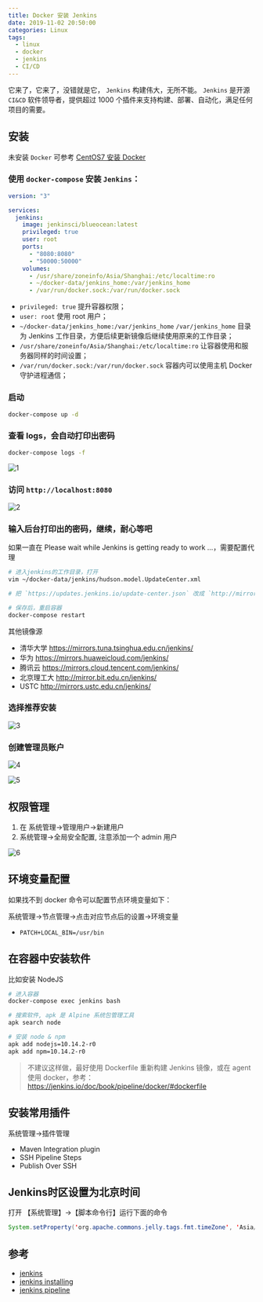 ```yaml
---
title: Docker 安装 Jenkins
date: 2019-11-02 20:50:00
categories: Linux
tags:
  - linux
  - docker
  - jenkins
  - CI/CD
---
```


它来了，它来了，没错就是它， `Jenkins` 构建伟大，无所不能。 `Jenkins` 是开源 `CI&CD` 软件领导者，提供超过 1000 个插件来支持构建、部署、自动化，满足任何项目的需要。

<!--more-->

## 安装

未安装 `Docker` 可参考 [CentOS7 安装 Docker](https://xinlc.github.io/2019/09/15/back-end/linux/linux-install-docker/#more)

### 使用 `docker-compose` 安装 `Jenkins`：

```yaml
version: "3"

services:
  jenkins:
    image: jenkinsci/blueocean:latest
    privileged: true
    user: root
    ports:
      - "8080:8080"
      - "50000:50000"
    volumes:
      - /usr/share/zoneinfo/Asia/Shanghai:/etc/localtime:ro
      - ~/docker-data/jenkins_home:/var/jenkins_home
      - /var/run/docker.sock:/var/run/docker.sock
```

- `privileged: true` 提升容器权限；
- `user: root` 使用 root 用户；
- `~/docker-data/jenkins_home:/var/jenkins_home` `/var/jenkins_home` 目录为 Jenkins 工作目录，方便后续更新镜像后继续使用原来的工作目录；
- `/usr/share/zoneinfo/Asia/Shanghai:/etc/localtime:ro` 让容器使用和服务器同样的时间设置；
- `/var/run/docker.sock:/var/run/docker.sock` 容器内可以使用主机 Docker 守护进程通信；

### 启动

```bash
docker-compose up -d
```

### 查看 logs，会自动打印出密码

```bash
docker-compose logs -f
```

![1][1]

### 访问 `http://localhost:8080`

![2][2]

### 输入后台打印出的密码，继续，耐心等吧

如果一直在 Please wait while Jenkins is getting ready to work ...，需要配置代理

```bash
# 进入jenkins的工作目录，打开
vim ~/docker-data/jenkins/hudson.model.UpdateCenter.xml

# 把 `https://updates.jenkins.io/update-center.json` 改成 `http://mirror.xmission.com/jenkins/updates/update-center.json`

# 保存后，重启容器
docker-compose restart

```

其他镜像源

- 清华大学 https://mirrors.tuna.tsinghua.edu.cn/jenkins/
- 华为 https://mirrors.huaweicloud.com/jenkins/
- 腾讯云 https://mirrors.cloud.tencent.com/jenkins/
- 北京理工大 http://mirror.bit.edu.cn/jenkins/
- USTC http://mirrors.ustc.edu.cn/jenkins/

### 选择推荐安装

![3][3]

### 创建管理员账户

![4][4]

![5][5]

## 权限管理

1. 在 系统管理->管理用户->新建用户
2. 系统管理->全局安全配置, 注意添加一个 admin 用户

![6][6]

## 环境变量配置

如果找不到 docker 命令可以配置节点环境变量如下：

系统管理->节点管理->点击对应节点后的设置->环境变量

- `PATCH+LOCAL_BIN=/usr/bin`

## 在容器中安装软件

比如安装 NodeJS

```bash
# 进入容器
docker-compose exec jenkins bash

# 搜索软件, apk 是 Alpine 系统包管理工具
apk search node

# 安装 node & npm
apk add nodejs=10.14.2-r0
apk add npm=10.14.2-r0

```

> 不建议这样做，最好使用 Dockerfile 重新构建 Jenkins 镜像，或在 agent 使用 docker，参考：https://jenkins.io/doc/book/pipeline/docker/#dockerfile

## 安装常用插件

系统管理->插件管理

- Maven Integration plugin
- SSH Pipeline Steps
- Publish Over SSH

## Jenkins时区设置为北京时间

打开 【系统管理】->【脚本命令行】运行下面的命令

```java
System.setProperty('org.apache.commons.jelly.tags.fmt.timeZone', 'Asia/Shanghai')
```

## 参考

- [jenkins](https://jenkins.io/zh/doc/)
- [jenkins installing](https://jenkins.io/zh/doc/book/installing/)
- [jenkins pipeline](https://jenkins.io/doc/pipeline/steps/workflow-basic-steps/)

[1]: /images/linux/docker-jenkins/1.jpg
[2]: /images/linux/docker-jenkins/2.jpg
[3]: /images/linux/docker-jenkins/3.jpg
[4]: /images/linux/docker-jenkins/4.jpg
[5]: /images/linux/docker-jenkins/5.jpg
[6]: /images/linux/docker-jenkins/6.jpg
